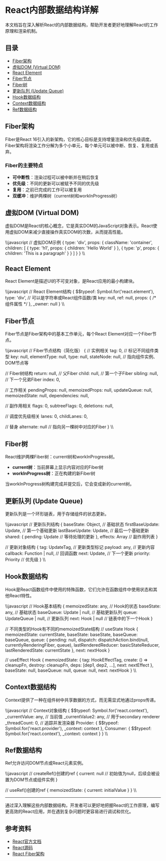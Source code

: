 # React内部数据结构详解

本文档旨在深入解析React的内部数据结构，帮助开发者更好地理解React的工作原理和渲染机制。

## 目录

- [Fiber架构](#fiber架构)
- [虚拟DOM (Virtual DOM)](#虚拟dom-virtual-dom)
- [React Element](#react-element)
- [Fiber节点](#fiber节点)
- [Fiber树](#fiber树)
- [更新队列 (Update Queue)](#更新队列-update-queue)
- [Hook数据结构](#hook数据结构)
- [Context数据结构](#context数据结构)
- [Ref数据结构](#ref数据结构)

## Fiber架构

Fiber是React 16引入的新架构，它的核心目标是支持增量渲染和优先级调度。Fiber架构将渲染工作分解为多个小单元，每个单元可以被中断、恢复、复用或丢弃。

### Fiber的主要特点

- **可中断性**：渲染过程可以被中断并在稍后恢复
- **优先级**：不同的更新可以被赋予不同的优先级
- **复用**：之前已完成的工作可以被复用
- **双缓冲**：维护两棵树（current树和workInProgress树）

## 虚拟DOM (Virtual DOM)

虚拟DOM是React的核心概念，它是真实DOM的JavaScript对象表示。React使用虚拟DOM来减少直接操作真实DOM的次数，从而提高性能。

\\\javascript
// 虚拟DOM示例
{
  type: 'div',
  props: {
    className: 'container',
    children: [
      {
        type: 'h1',
        props: {
          children: 'Hello World'
        }
      },
      {
        type: 'p',
        props: {
          children: 'This is a paragraph'
        }
      }
    ]
  }
}
\\\

## React Element

React Element是描述UI的不可变对象，是React应用的最小构建块。

\\\javascript
// React Element结构
{
  $$typeof: Symbol.for('react.element'),
  type: 'div', // 可以是字符串或React组件函数/类
  key: null,
  ref: null,
  props: { /* 组件属性 */ },
  _owner: null
}
\\\

## Fiber节点

Fiber节点是Fiber架构中的基本工作单元，每个React Element对应一个Fiber节点。

\\\javascript
// Fiber节点结构（简化版）
{
  // 实例相关
  tag: 0, // 标记不同组件类型
  key: null,
  elementType: null,
  type: null,
  stateNode: null, // 指向组件实例、DOM节点等
  
  // Fiber树结构
  return: null, // 父Fiber
  child: null, // 第一个子Fiber
  sibling: null, // 下一个兄弟Fiber
  index: 0,
  
  // 工作相关
  pendingProps: null,
  memoizedProps: null,
  updateQueue: null,
  memoizedState: null,
  dependencies: null,
  
  // 副作用相关
  flags: 0,
  subtreeFlags: 0,
  deletions: null,
  
  // 调度优先级相关
  lanes: 0,
  childLanes: 0,
  
  // 替身
  alternate: null // 指向另一棵树中对应的Fiber
}
\\\

## Fiber树

React维护两棵Fiber树：current树和workInProgress树。

- **current树**：当前屏幕上显示内容对应的Fiber树
- **workInProgress树**：正在构建的新Fiber树

当workInProgress树构建完成并提交后，它会变成新的current树。

## 更新队列 (Update Queue)

更新队列是一个环形链表，用于存储组件的状态更新。

\\\javascript
// 更新队列结构
{
  baseState: Object, // 基础状态
  firstBaseUpdate: Update, // 第一个基础更新
  lastBaseUpdate: Update, // 最后一个基础更新
  shared: {
    pending: Update // 等待处理的更新
  },
  effects: Array // 副作用列表
}

// 更新对象结构
{
  tag: UpdateTag, // 更新类型标记
  payload: any, // 更新内容
  callback: Function | null, // 回调函数
  next: Update, // 下一个更新
  priority: Priority // 优先级
}
\\\

## Hook数据结构

Hook是React函数组件中使用的特殊函数，它们允许在函数组件中使用状态和其他React特性。

\\\javascript
// Hook基本结构
{
  memoizedState: any, // Hook的状态
  baseState: any, // 基础状态
  baseQueue: Update | null, // 基础更新队列
  queue: UpdateQueue | null, // 更新队列
  next: Hook | null // 链表中的下一个Hook
}

// 不同类型的Hook有不同的memoizedState结构
// useState Hook
{
  memoizedState: currentState,
  baseState: baseState,
  baseQueue: baseQueue,
  queue: {
    pending: null,
    dispatch: dispatchAction.bind(null, currentlyRenderingFiber, queue),
    lastRenderedReducer: basicStateReducer,
    lastRenderedState: currentState
  },
  next: nextHook
}

// useEffect Hook
{
  memoizedState: {
    tag: HookEffectTag,
    create: () => cleanupFn,
    destroy: cleanupFn,
    deps: [dep1, dep2, ...],
    next: nextEffect
  },
  baseState: null,
  baseQueue: null,
  queue: null,
  next: nextHook
}
\\\

## Context数据结构

Context提供了一种在组件树中共享数据的方式，而无需显式地通过props传递。

\\\javascript
// Context对象结构
{
  $$typeof: Symbol.for('react.context'),
  _currentValue: any, // 当前值
  _currentValue2: any, // 用于secondary renderer
  _threadCount: 0, // 追踪并发渲染器
  Provider: {
    $$typeof: Symbol.for('react.provider'),
    _context: context
  },
  Consumer: {
    $$typeof: Symbol.for('react.context'),
    _context: context
  }
}
\\\

## Ref数据结构

Ref允许访问DOM节点或React元素实例。

\\\javascript
// createRef()创建的ref
{
  current: null // 初始值为null，后续会被设置为DOM节点或组件实例
}

// useRef()创建的ref
{
  memoizedState: {
    current: initialValue
  }
}
\\\

---

通过深入理解这些内部数据结构，开发者可以更好地把握React的工作原理，编写更高效的React应用，并在遇到复杂问题时更容易进行调试和优化。

## 参考资料

- [React官方文档](https://reactjs.org/docs/getting-started.html)
- [React源码](https://github.com/facebook/react)
- [React Fiber架构](https://github.com/acdlite/react-fiber-architecture)